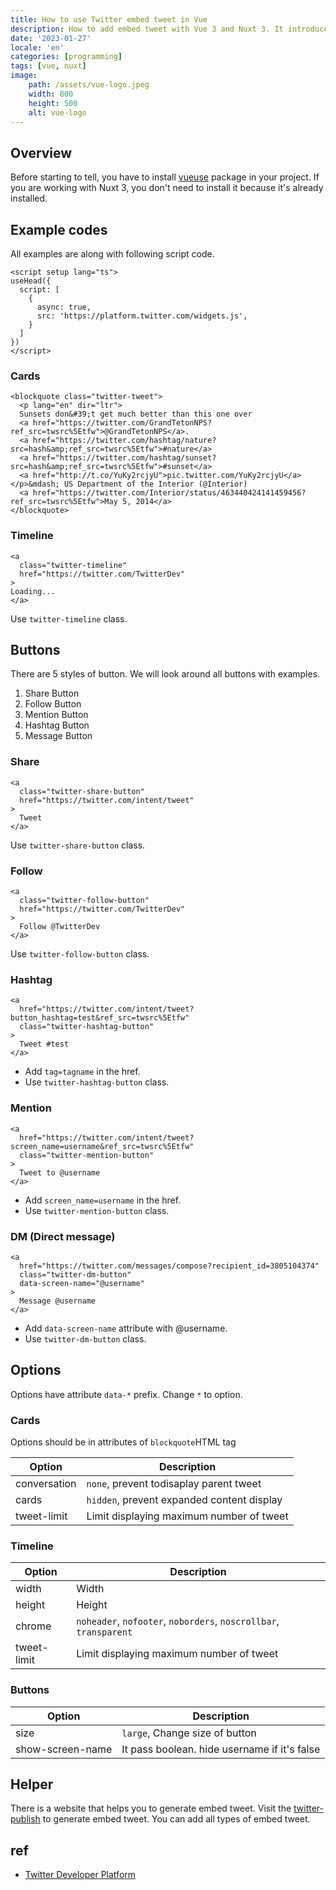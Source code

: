 ```yaml
---
title: How to use Twitter embed tweet in Vue
description: How to add embed tweet with Vue 3 and Nuxt 3. It introduces three ways to make tweet.
date: '2023-01-27'
locale: 'en'
categories: [programming]
tags: [vue, nuxt]
image:
    path: /assets/vue-logo.jpeg
    width: 800
    height: 500
    alt: vue-logo
---
```


## Overview
Before starting to tell, you have to install [vueuse](https://vueuse.org/) package in your project. 
If you are working with Nuxt 3, you don't need to install it because it's already installed.
 
## Example codes
All examples are along with following script code.
```vue
<script setup lang="ts">
useHead({
  script: [
    {
      async: true,
      src: 'https://platform.twitter.com/widgets.js',
    }
  ]
})
</script>
```
### Cards
```vue
<blockquote class="twitter-tweet">
  <p lang="en" dir="ltr">
  Sunsets don&#39;t get much better than this one over 
  <a href="https://twitter.com/GrandTetonNPS?ref_src=twsrc%5Etfw">@GrandTetonNPS</a>.
  <a href="https://twitter.com/hashtag/nature?src=hash&amp;ref_src=twsrc%5Etfw">#nature</a>
  <a href="https://twitter.com/hashtag/sunset?src=hash&amp;ref_src=twsrc%5Etfw">#sunset</a>
  <a href="http://t.co/YuKy2rcjyU">pic.twitter.com/YuKy2rcjyU</a></p>&mdash; US Department of the Interior (@Interior) 
  <a href="https://twitter.com/Interior/status/463440424141459456?ref_src=twsrc%5Etfw">May 5, 2014</a>
</blockquote>
```

### Timeline
```vue
<a
  class="twitter-timeline"
  href="https://twitter.com/TwitterDev"
>
Loading...
</a>
```
Use ```twitter-timeline``` class.
## Buttons
There are 5 styles of button. We will look around all buttons with examples.
1. Share Button
2. Follow Button
3. Mention Button
4. Hashtag Button
5. Message Button

### Share
```vue
<a 
  class="twitter-share-button"
  href="https://twitter.com/intent/tweet"
>
  Tweet
</a>
```
Use ```twitter-share-button``` class.
### Follow
```vue
<a 
  class="twitter-follow-button" 
  href="https://twitter.com/TwitterDev"
>
  Follow @TwitterDev
</a>
```
Use ```twitter-follow-button``` class.
### Hashtag
```vue
<a 
  href="https://twitter.com/intent/tweet?button_hashtag=test&ref_src=twsrc%5Etfw" 
  class="twitter-hashtag-button"
>
  Tweet #test
</a>
```
- Add ```tag=tagname``` in the href.
- Use ```twitter-hashtag-button``` class.

### Mention
```vue
<a 
  href="https://twitter.com/intent/tweet?screen_name=username&ref_src=twsrc%5Etfw" 
  class="twitter-mention-button"
>
  Tweet to @username
</a>
```
- Add ```screen_name=username``` in the href.
- Use ```twitter-mention-button``` class.

### DM (Direct message)
```vue
<a 
  href="https://twitter.com/messages/compose?recipient_id=3805104374"
  class="twitter-dm-button" 
  data-screen-name="@username"
>
  Message @username
</a>
```
- Add ```data-screen-name``` attribute with @username.
- Use ```twitter-dm-button``` class.


## Options
Options have attribute ```data-*``` prefix. Change ```*``` to option.
### Cards
Options should be in attributes of ```blockquote```HTML tag

| Option       | Description                                    |
| ------------ | ---------------------------------------------- |
| conversation | ```none```, prevent todisaplay parent tweet    |
| cards        | ```hidden```, prevent expanded content display |
| tweet-limit  | Limit displaying maximum number of tweet       |

### Timeline
| Option      | Description                                                                           |
| ----------- | ------------------------------------------------------------------------------------- |
| width       | Width                                                                                 |
| height      | Height                                                                                |
| chrome      | ```noheader```, ```nofooter```, ```noborders```, ```noscrollbar```, ```transparent``` |
| tweet-limit | Limit displaying maximum number of tweet                                              |

### Buttons
| Option           | Description                                  |
| ---------------- | -------------------------------------------- |
| size             | ```large```, Change size of button           |
| show-screen-name | It pass boolean. hide username if it's false |

## Helper
There is a website that helps you to generate embed tweet. 
Visit the [twitter-publish](https://publish.twitter.com/#) to generate embed tweet.
You can add all types of embed tweet.

## ref
- [Twitter Developer Platform](https://developer.twitter.com/en/docs/twitter-for-websites/timelines/overview)
